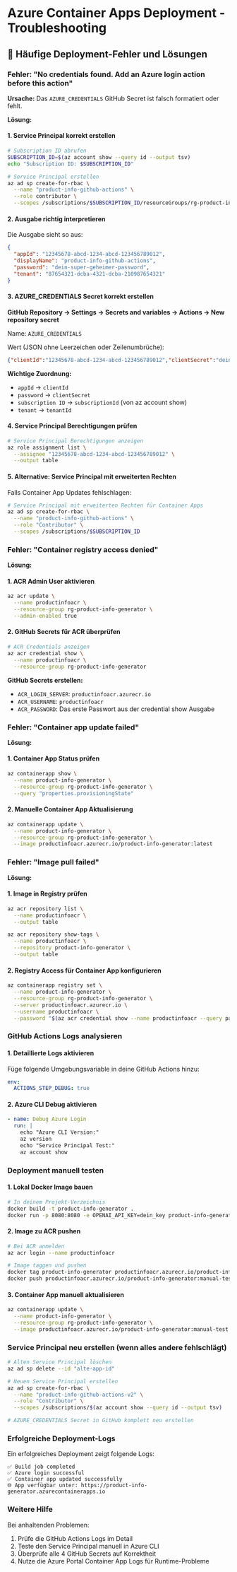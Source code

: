 # Azure Container Apps Deployment - Troubleshooting

## 🚨 Häufige Deployment-Fehler und Lösungen

### Fehler: "No credentials found. Add an Azure login action before this action"

**Ursache:** Das `AZURE_CREDENTIALS` GitHub Secret ist falsch formatiert oder fehlt.

**Lösung:**

#### 1. Service Principal korrekt erstellen

```bash
# Subscription ID abrufen
SUBSCRIPTION_ID=$(az account show --query id --output tsv)
echo "Subscription ID: $SUBSCRIPTION_ID"

# Service Principal erstellen
az ad sp create-for-rbac \
  --name "product-info-github-actions" \
  --role contributor \
  --scopes /subscriptions/$SUBSCRIPTION_ID/resourceGroups/rg-product-info-generator
```

#### 2. Ausgabe richtig interpretieren

Die Ausgabe sieht so aus:
```json
{
  "appId": "12345678-abcd-1234-abcd-123456789012",
  "displayName": "product-info-github-actions",
  "password": "dein-super-geheimer-password",
  "tenant": "87654321-dcba-4321-dcba-210987654321"
}
```

#### 3. AZURE_CREDENTIALS Secret korrekt erstellen

**GitHub Repository → Settings → Secrets and variables → Actions → New repository secret**

Name: `AZURE_CREDENTIALS`

Wert (JSON ohne Leerzeichen oder Zeilenumbrüche):
```json
{"clientId":"12345678-abcd-1234-abcd-123456789012","clientSecret":"dein-super-geheimer-password","subscriptionId":"deine-subscription-id","tenantId":"87654321-dcba-4321-dcba-210987654321"}
```

**Wichtige Zuordnung:**
- `appId` → `clientId`
- `password` → `clientSecret`
- `subscription ID` → `subscriptionId` (von az account show)
- `tenant` → `tenantId`

#### 4. Service Principal Berechtigungen prüfen

```bash
# Service Principal Berechtigungen anzeigen
az role assignment list \
  --assignee "12345678-abcd-1234-abcd-123456789012" \
  --output table
```

#### 5. Alternative: Service Principal mit erweiterten Rechten

Falls Container App Updates fehlschlagen:

```bash
# Service Principal mit erweiterten Rechten für Container Apps
az ad sp create-for-rbac \
  --name "product-info-github-actions" \
  --role "Contributor" \
  --scopes /subscriptions/$SUBSCRIPTION_ID
```

### Fehler: "Container registry access denied"

**Lösung:**

#### 1. ACR Admin User aktivieren
```bash
az acr update \
  --name productinfoacr \
  --resource-group rg-product-info-generator \
  --admin-enabled true
```

#### 2. GitHub Secrets für ACR überprüfen
```bash
# ACR Credentials anzeigen
az acr credential show \
  --name productinfoacr \
  --resource-group rg-product-info-generator
```

**GitHub Secrets erstellen:**
- `ACR_LOGIN_SERVER`: `productinfoacr.azurecr.io`
- `ACR_USERNAME`: `productinfoacr`
- `ACR_PASSWORD`: Das erste Passwort aus der credential show Ausgabe

### Fehler: "Container app update failed"

**Lösung:**

#### 1. Container App Status prüfen
```bash
az containerapp show \
  --name product-info-generator \
  --resource-group rg-product-info-generator \
  --query "properties.provisioningState"
```

#### 2. Manuelle Container App Aktualisierung
```bash
az containerapp update \
  --name product-info-generator \
  --resource-group rg-product-info-generator \
  --image productinfoacr.azurecr.io/product-info-generator:latest
```

### Fehler: "Image pull failed"

**Lösung:**

#### 1. Image in Registry prüfen
```bash
az acr repository list \
  --name productinfoacr \
  --output table

az acr repository show-tags \
  --name productinfoacr \
  --repository product-info-generator \
  --output table
```

#### 2. Registry Access für Container App konfigurieren
```bash
az containerapp registry set \
  --name product-info-generator \
  --resource-group rg-product-info-generator \
  --server productinfoacr.azurecr.io \
  --username productinfoacr \
  --password "$(az acr credential show --name productinfoacr --query passwords[0].value -o tsv)"
```

### GitHub Actions Logs analysieren

#### 1. Detaillierte Logs aktivieren
Füge folgende Umgebungsvariable in deine GitHub Actions hinzu:
```yaml
env:
  ACTIONS_STEP_DEBUG: true
```

#### 2. Azure CLI Debug aktivieren
```yaml
- name: Debug Azure Login
  run: |
    echo "Azure CLI Version:"
    az version
    echo "Service Principal Test:"
    az account show
```

### Deployment manuell testen

#### 1. Lokal Docker Image bauen
```bash
# In deinem Projekt-Verzeichnis
docker build -t product-info-generator .
docker run -p 8080:8080 -e OPENAI_API_KEY=dein_key product-info-generator
```

#### 2. Image zu ACR pushen
```bash
# Bei ACR anmelden
az acr login --name productinfoacr

# Image taggen und pushen
docker tag product-info-generator productinfoacr.azurecr.io/product-info-generator:manual-test
docker push productinfoacr.azurecr.io/product-info-generator:manual-test
```

#### 3. Container App manuell aktualisieren
```bash
az containerapp update \
  --name product-info-generator \
  --resource-group rg-product-info-generator \
  --image productinfoacr.azurecr.io/product-info-generator:manual-test
```

### Service Principal neu erstellen (wenn alles andere fehlschlägt)

```bash
# Alten Service Principal löschen
az ad sp delete --id "alte-app-id"

# Neuen Service Principal erstellen
az ad sp create-for-rbac \
  --name "product-info-github-actions-v2" \
  --role "Contributor" \
  --scopes /subscriptions/$(az account show --query id --output tsv)

# AZURE_CREDENTIALS Secret in GitHub komplett neu erstellen
```

### Erfolgreiche Deployment-Logs

Ein erfolgreiches Deployment zeigt folgende Logs:
```
✅ Build job completed
✅ Azure login successful
✅ Container app updated successfully
🌐 App verfügbar unter: https://product-info-generator.azurecontainerapps.io
```

### Weitere Hilfe

Bei anhaltenden Problemen:
1. Prüfe die GitHub Actions Logs im Detail
2. Teste den Service Principal manuell in Azure CLI
3. Überprüfe alle 4 GitHub Secrets auf Korrektheit
4. Nutze die Azure Portal Container App Logs für Runtime-Probleme